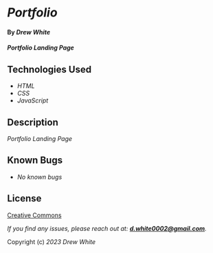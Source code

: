 # _Portfolio_

#### By _**Drew White**_

#### _Portfolio Landing Page_

## Technologies Used

- _HTML_
- _CSS_
- _JavaScript_


## Description

_Portfolio Landing Page_


## Known Bugs

- _No known bugs_

## License

[Creative Commons](./LICENSE.txt)

_If you find any issues, please reach out at: **d.white0002@gmail.com**._

Copyright (c) _2023_ _Drew White_
